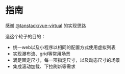 # 指南

感谢 [@tanstack/vue-virtual](https://tanstack.com/virtual/latest/docs/introduction) 的实现思路

造这个轮子的目的：

- 统一web以及小程序以相同的配置方式使用虚拟列表
- 实现瀑布流、grid等常用场景
- 满足固定尺寸，每一项指定尺寸，以及动态尺寸的场景
- 集成滚动加载、下拉刷新等需求
